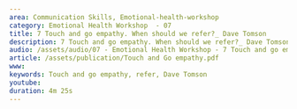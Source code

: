 ```yaml
---
area: Communication Skills, Emotional-health-workshop
category: Emotional Health Workshop  - 07
title: 7 Touch and go empathy. When should we refer?_ Dave Tomson
description: 7 Touch and go empathy. When should we refer?_ Dave Tomson
audio: /assets/audio/07 - Emotional Health Workshop - 7 Touch and go empathy. When should we refer_ Dave Tomson - MQ.mp3
article: /assets/publication/Touch and Go empathy.pdf
www: 
keywords: Touch and go empathy, refer, Dave Tomson
youtube: 
duration: 4m 25s
--- 
```

